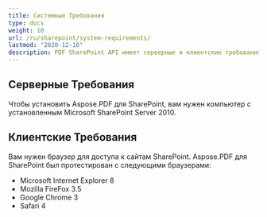 ```yaml
---
title: Системные Требования
type: docs
weight: 10
url: /ru/sharepoint/system-requirements/
lastmod: "2020-12-16"
description: PDF SharePoint API имеет серверные и клиентские требования, а также необходимость в компьютере с установленным Microsoft SharePoint Server.
---
```


## **Серверные Требования**

Чтобы установить Aspose.PDF для SharePoint, вам нужен компьютер с установленным Microsoft SharePoint Server 2010.

## **Клиентские Требования**

Вам нужен браузер для доступа к сайтам SharePoint. Aspose.PDF для SharePoint был протестирован с следующими браузерами:

- Microsoft Internet Explorer 8
- Mozilla FireFox 3.5
- Google Chrome 3
- Safari 4